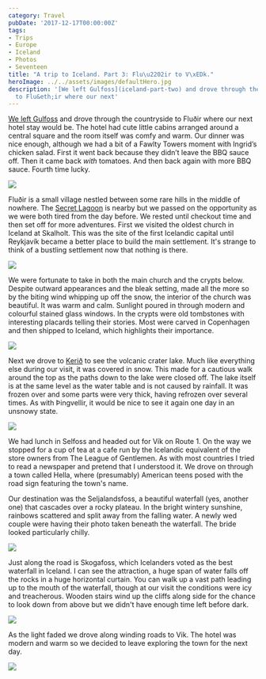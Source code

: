 ```yaml
---
category: Travel
pubDate: '2017-12-17T00:00:00Z'
tags:
- Trips
- Europe
- Iceland
- Photos
- Seventeen
title: "A trip to Iceland. Part 3: Flu\u2202ir to V\xEDk."
heroImage: ../../assets/images/defaultHero.jpg
description: '[We left Gulfoss](iceland-part-two) and drove through the countryside
  to Flu&eth;ir where our next'
---
```

[We left Gulfoss](iceland-part-two) and drove through the countryside to Flu&eth;ir where our next hotel stay would be. The hotel had cute little cabins arranged around a central square and the room itself was comfy and warm. Our dinner was nice enough, although we had a bit of a Fawlty Towers moment with Ingrid’s chicken salad. First it went back because they didn’t leave the BBQ sauce off. Then it came back *with* tomatoes. And then back again with more BBQ sauce. Fourth time lucky.

![](../../assets/images/iceland/iceland_17.jpg)

Flu&eth;ir is a small village nestled between some rare hills in the middle of nowhere. The [Secret Lagoon](http://secretlagoon.is) is nearby but we passed on the opportunity as we were both tired from the day before. We rested until checkout time and then set off for more adventures. First we visited the oldest church in Iceland at Skalholt. This was the site of the first Icelandic capital until Reykjavík became a better place to build the main settlement. It's strange to think of a bustling settlement now that nothing is there.

![](../../assets/images/iceland/iceland_18.jpg)

 We were fortunate to take in both the main church and the crypts below. Despite outward appearances and the bleak setting, made all the more so by the biting wind whipping up off the snow, the interior of the church was beautiful. It was warm and calm. Sunlight poured in through modern and colourful stained glass windows. In the crypts were old tombstones with interesting placards telling their stories. Most were carved in Copenhagen and then shipped to Iceland, which highlights their importance.

![](../../assets/images/iceland/iceland_19.jpg)

Next we drove to [Keri&eth;](http://kerid.is) to see the volcanic crater lake. Much like everything else during our visit, it was covered in snow. This made for a cautious walk around the top as the paths down to the lake were closed off. The lake itself is at the same level as the water table and is not caused by rainfall. It was frozen over and some parts were very thick, having refrozen over several times. As with &THORN;ingvellir, it would be nice to see it again one day in an unsnowy state. 

![](../../assets/images/iceland/iceland_20.jpg)

We had lunch in Selfoss and headed out for Vík on Route 1. On the way we stopped for a cup of tea at a cafe run by the Icelandic equivalent of the store owners from The League of Gentlemen. As with most countries I tried to read a newspaper and pretend that I understood it. We drove on through a town called Hella, where (presumably) American teens posed with the road sign featuring the town's name.

Our destination was the Seljalandsfoss, a beautiful waterfall (yes, another one) that cascades over a rocky plateau. In the bright wintery sunshine, rainbows scattered and split away from the falling water. A newly wed couple were having their photo taken beneath the waterfall. The bride looked particularly chilly. 

![](../../assets/images/iceland/iceland_21.jpg)

Just along the road is Skogafoss, which Icelanders voted as the best waterfall in Iceland. I can see the attraction, a huge span of water falls off the rocks in a huge horizontal curtain. You can walk up a vast path leading up to the mouth of the waterfall, though at our visit the conditions were icy and treacherous. Wooden stairs wind up the cliffs along side for the chance to look down from above but we didn't have enough time left before dark.

![](../../assets/images/iceland/iceland_22.jpg)

As the light faded we drove along winding roads to Vik. The hotel was modern and warm so we decided to leave exploring the town for the next day.

![](../../assets/images/iceland/iceland_23.jpg)